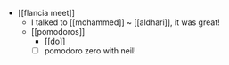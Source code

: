 - [[flancia meet]]
  - I talked to [[mohammed]] ~ [[aldhari]], it was great!
  - [[pomodoros]]
    - [[do]]
    - [ ] pomodoro zero with neil!
